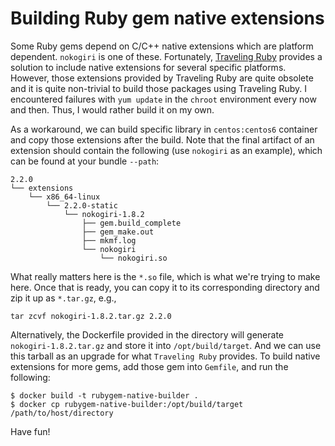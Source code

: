 # Building Ruby gem native extensions

Some Ruby gems depend on C/C++ native extensions which are platform dependent. `nokogiri` is one of
these. Fortunately, [Traveling Ruby](https://github.com/phusion/traveling-ruby) provides a solution
to include native extensions for several specific platforms. However, those extensions provided by
Traveling Ruby are quite obsolete and it is quite non-trivial to build those packages using
Traveling Ruby. I encountered failures with `yum update` in the `chroot` environment every now and
then. Thus, I would rather build it on my own.

As a workaround, we can build specific library in `centos:centos6` container and copy those
extensions after the build. Note that the final artifact of an extension should contain the
following (use `nokogiri` as an example), which can be found at your bundle `--path`:

```
2.2.0
└── extensions
    └── x86_64-linux
        └── 2.2.0-static
            └── nokogiri-1.8.2
                ├── gem.build_complete
                ├── gem_make.out
                ├── mkmf.log
                └── nokogiri
                    └── nokogiri.so
```

What really matters here is the `*.so` file, which is what we're trying to make here. Once that is
ready, you can copy it to its corresponding directory and zip it up as `*.tar.gz`, e.g.,

```
tar zcvf nokogiri-1.8.2.tar.gz 2.2.0
```

Alternatively, the Dockerfile provided in the directory will generate `nokogiri-1.8.2.tar.gz` and
store it into `/opt/build/target`. And we can use this tarball as an upgrade for what `Traveling Ruby`
provides. To build native extensions for more gems, add those gem into `Gemfile`, and run the
following:

```
$ docker build -t rubygem-native-builder .
$ docker cp rubygem-native-builder:/opt/build/target /path/to/host/directory
```

Have fun!
